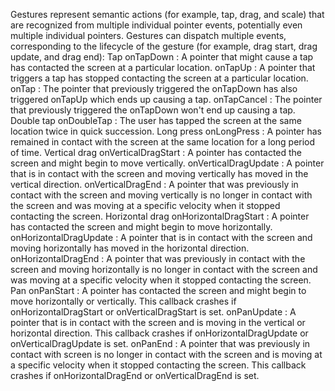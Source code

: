 Gestures represent semantic actions (for example, tap, drag,
and scale) that are recognized from multiple individual pointer
events, potentially even multiple individual pointers.
Gestures can dispatch multiple events, corresponding to the
lifecycle of the gesture (for example, drag start,
drag update, and drag end):
Tap
onTapDown
: A pointer that might cause a tap has contacted
  the screen at a particular location.
onTapUp
: A pointer that triggers a tap has stopped contacting
  the screen at a particular location.
onTap
: The pointer that previously triggered the onTapDown
  has also triggered onTapUp which ends up causing a tap.
onTapCancel
: The pointer that previously triggered the onTapDown
  won't end up causing a tap.
Double tap
onDoubleTap
: The user has tapped the screen at the same location twice in
  quick succession.
Long press
onLongPress
: A pointer has remained in contact with the
  screen at the same location for a long period of time.
Vertical drag
onVerticalDragStart
: A pointer has contacted the screen and might begin to
  move vertically.
onVerticalDragUpdate
: A pointer that is in contact with the screen and
    moving vertically has moved in the vertical direction.
onVerticalDragEnd
: A pointer that was previously in contact with the screen
    and moving vertically is no longer in contact with the
    screen and was moving at a specific velocity when it
    stopped contacting the screen.
Horizontal drag
onHorizontalDragStart
: A pointer has contacted the screen and might begin to
  move horizontally.
onHorizontalDragUpdate
: A pointer that is in contact with the screen and
  moving horizontally has moved in the horizontal direction.
onHorizontalDragEnd
: A pointer that was previously in contact with the
  screen and moving horizontally is no longer in contact
  with the screen and was moving at a specific velocity
  when it stopped contacting the screen.
Pan
onPanStart
: A pointer has contacted the screen and might begin to move
  horizontally or vertically. This callback crashes if
  onHorizontalDragStart or onVerticalDragStart is set.
onPanUpdate
: A pointer that is in contact with the screen and is moving
  in the vertical or horizontal direction. This callback
  crashes if onHorizontalDragUpdate or onVerticalDragUpdate
  is set.
onPanEnd
: A pointer that was previously in contact with screen
  is no longer in contact with the screen and is moving
  at a specific velocity when it stopped contacting the screen.
  This callback crashes if onHorizontalDragEnd or
  onVerticalDragEnd is set.
